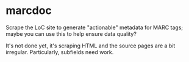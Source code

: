 marcdoc
=======

Scrape the LoC site to generate "actionable" metadata for MARC tags; maybe you can use this to help ensure data quality?

It's not done yet, it's scraping HTML and the source pages are a bit irregular.  Particularly, subfields need work.



